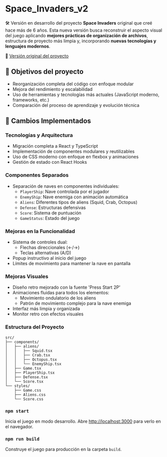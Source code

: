 # Space_Invaders_v2

🛠️ Versión en desarrollo del proyecto **Space Invaders** original que creé hace más de 6 años. Esta nueva versión busca reconstruir el aspecto visual del juego aplicando **mejores prácticas de organización de archivos**, estructura de proyecto más limpia y, incorporando **nuevas tecnologías y lenguajes modernos**.

🔗 [Versión original del proyecto](https://github.com/Unai-RM/Space_invaders)

## 🎯 Objetivos del proyecto
- Reorganización completa del código con enfoque modular
- Mejora del rendimiento y escalabilidad
- Uso de herramientas y tecnologías más actuales (JavaScript moderno, frameworks, etc.)
- Comparación del proceso de aprendizaje y evolución técnica

## 🚀 Cambios Implementados

### Tecnologías y Arquitectura
- Migración completa a React y TypeScript
- Implementación de componentes modulares y reutilizables
- Uso de CSS moderno con enfoque en flexbox y animaciones
- Gestión de estado con React Hooks

### Componentes Separados
- Separación de naves en componentes individuales:
  - `PlayerShip`: Nave controlada por el jugador
  - `EnemyShip`: Nave enemiga con animación automática
  - `Aliens`: Diferentes tipos de aliens (Squid, Crab, Octopus)
  - `Defense`: Estructuras defensivas
  - `Score`: Sistema de puntuación
  - `GameStatus`: Estado del juego

### Mejoras en la Funcionalidad
- Sistema de controles dual:
  - Flechas direccionales (←/→)
  - Teclas alternativas (A/D)
- Popup instructivo al inicio del juego
- Límites de movimiento para mantener la nave en pantalla

### Mejoras Visuales
- Diseño retro mejorado con la fuente 'Press Start 2P'
- Animaciones fluidas para todos los elementos:
  - Movimiento ondulatorio de los aliens
  - Patrón de movimiento complejo para la nave enemiga
- Interfaz más limpia y organizada
- Monitor retro con efectos visuales

### Estructura del Proyecto
```
src/
├── components/
│   ├── aliens/
│   │   ├── Squid.tsx
│   │   ├── Crab.tsx
│   │   ├── Octopus.tsx
│   │   └── EnemyShip.tsx
│   ├── Game.tsx
│   ├── PlayerShip.tsx
│   ├── Defense.tsx
│   └── Score.tsx
└── styles/
    ├── Game.css
    ├── Aliens.css
    └── Score.css
```

### `npm start`
Inicia el juego en modo desarrollo.
Abre [http://localhost:3000](http://localhost:3000) para verlo en el navegador.

### `npm run build`
Construye el juego para producción en la carpeta `build`.